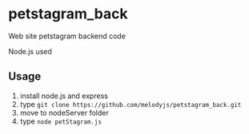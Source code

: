 # petstagram_back
Web site
petstagram backend code

Node.js used

## Usage
1. install node.js and express
2. type
`git clone https://github.com/melodyjs/petstagram_back.git`
3. move to nodeServer folder
4. type 
`node petStagram.js`
